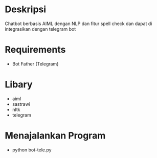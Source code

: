 # Deskripsi
Chatbot berbasis AIML dengan NLP dan fitur spell check dan dapat di integrasikan dengan telegram bot

# Requirements
- Bot Father (Telegram)

# Libary
- aiml
- sastrawi
- nltk
- telegram

# Menajalankan Program
- python bot-tele.py

